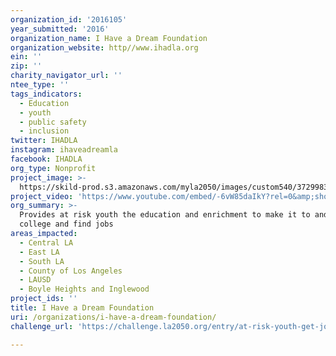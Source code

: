 ```yaml
---
organization_id: '2016105'
year_submitted: '2016'
organization_name: I Have a Dream Foundation
organization_website: http//www.ihadla.org
ein: ''
zip: ''
charity_navigator_url: ''
ntee_type: ''
tags_indicators:
  - Education
  - youth
  - public safety
  - inclusion
twitter: IHADLA
instagram: ihaveadreamla
facebook: IHADLA
org_type: Nonprofit
project_image: >-
  https://skild-prod.s3.amazonaws.com/myla2050/images/custom540/3729983255741-team91.jpg
project_video: 'https://www.youtube.com/embed/-6vW85daIkY?rel=0&amp;showinfo=0'
org_summary: >-
  Provides at risk youth the education and enrichment to make it to and through
  college and find jobs
areas_impacted:
  - Central LA
  - East LA
  - South LA
  - County of Los Angeles
  - LAUSD
  - Boyle Heights and Inglewood
project_ids: ''
title: I Have a Dream Foundation
uri: /organizations/i-have-a-dream-foundation/
challenge_url: 'https://challenge.la2050.org/entry/at-risk-youth-get-jobs-in-local-communities'

---
```

